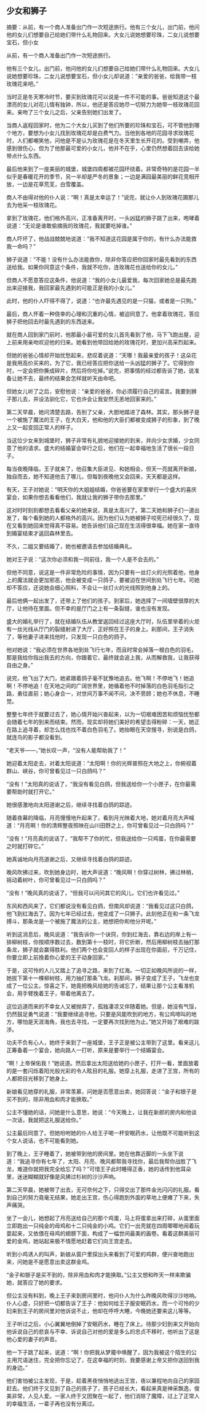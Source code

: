 ## 少女和狮子
<!-- more -->摘要：从前，有一个商人准备出门作一次短途旅行。他有三个女儿，出门前，他问他的女儿们想要自己给她们带什么礼物回来。大女儿说她想要珍珠，二女儿说想要宝石，但小女
从前，有一个商人准备出门作一次短途旅行。

他有三个女儿，出门前，他问他的女儿们想要自己给她们带什么礼物回来。大女儿说她想要珍珠，二女儿说想要宝石，但小女儿却说道：“亲爱的爸爸，给我带一枝玫瑰花来吧。”

当时正是冬天寒冷时节，要买到玫瑰花可以说是一件不可能的事。爸爸知道这个最漂亮的女儿对花儿情有独钟，所以，他还是答应她尽一切努力为她带一枝玫瑰花回来。亲吻了三个女儿之后，父亲告别她们出发了。

当商人返程回家时，他为二个大女儿买到了他们所要的珍珠和宝石，可不管他到哪个地方，要想为小女儿找到玫瑰花却是白费气力。当他到各地的花园寻求玫瑰花时，人们都嘲笑他，问他是不是认为玫瑰花是在冬天里生长开花的。受到嘲弄，他感到很伤心，但为了他那最可爱的小女儿，他并不在乎，心里仍然想着回去该给她带点什么东西。

最后他来到了一座美丽的城堡，城堡四周都被花园环绕着。非常奇特的是花园一半似乎是春暖花开的季节，另一半却是严冬的景象；一边是满园最美丽的鲜花竞相开放，一边是花草荒芜，白雪覆盖。


 
商人不由得对他的仆人说：“啊！真是太幸运了！”说完，就让仆人到玫瑰花圃那儿去为他采一枝玫瑰花。

拿到了玫瑰花，他们格外高兴，正准备离开时，一头凶猛的狮子跳了出来，咆哮着说道：“无论是谁敢偷摘我的玫瑰花，我就要吃掉谁。”

商人吓坏了，他战战兢兢地说道：“我不知道这花园是属于你的，有什么办法能救我一命吗？”

狮子说道：“不能！没有什么办法能救你，除非你答应把你回家时最先看到的东西送给我。如果你同意这个条件，我就不吃你，连玫瑰花也送给你的女儿。”

但商人不愿意答应这条件，他说道：“我的小女儿最爱我，每次回家她总是最先跑出来迎接我，我回家最先遇到的可能正是我的小女儿。”

此时，他的仆人吓得不得了，说道：“也许最先遇见的是一只猫，或者是一只狗。”

最后，商人怀着一种侥幸的心理和沉重的心情，被迫同意了。他拿着玫瑰花，答应狮子把他回去时最先遇到的东西送来。

就在商人回到家门前时，他那最小最可爱的女儿首先看到了他，马下飞跑出屋，迎上前来用亲吻欢迎他的归来。她看到他带回给她的玫瑰花时，更加兴高采烈起来。

但她的爸爸心情却开始忧愁起来，悲叹着说道：“天哪！我最亲爱的孩子！这朵花是我用高价买来的，为了它，我已经答应把你送给一头凶猛的狮子了。它得到你时，一定会把你撕成碎片，然后将你吃掉。”说完，把事情的经过都告诉了她，说准备让她不去，最终的结果会怎样就听天由命吧。

但她女儿听了之后，安慰他说：“亲爱的爸爸，你必须履行自己的诺言。我要到狮子那儿去，并设法驯化它，它也许会让我安然无恙地回家来的。”

第二天早晨，她问清楚去路，告别了父亲，大胆地踏进了森林。其实，那头狮子是一个被施了魔法的王子，在大白天，他和他的大臣们都被变成狮子的形象，到了晚上又一起变回正常人的样子。

当这位少女来到城堡时，狮子非常有礼貌地迎接她的到来，并向少女求婚，少女同意了他的请求。盛大的结婚宴会举行之后，他们在一起幸福地生活了很长一段日子。

每当夜晚降临，王子就来了，他召集大臣进见、和她相会，但天一亮就离开新娘，独自而去，她不知道他去了哪儿，但每到夜晚他又会回来，天天都是这样。

有天，王子对她说：“明天你的大姐姐结婚，你爸爸要在家里举行一个盛大的喜庆宴会，如果你想去看看他们，我就让我的狮子带你去那里。”

这对时时刻刻都想去看看父亲的她来说，真是太高兴了。第二天她和狮子们一道出发了，每个看到她的人都格外的高兴。因为他们认为她被狮子咬死已经很久了，现在又看到她回来觉得真不容易。她告诉他们自己现在生活得很幸福。她在家一直待到婚宴结束才返回森林里去。

不久，二姐又要结婚了，她也被邀请去参加结婚典礼。

她对王子说：“这次你必须和我一同前往，我一个人是不会去的。”

但他不同意，说这是一件非常危险的事情，因为只要有一丝灯火的光照着他，他身上的魔法就会更加邪恶，他会被变成一只鸽子，要被迫在世间到处飞行七年。可她却不答应，还说她会细心照料，不会让一丝灯火的光线照到他身上的。

最后他俩一起出发了，还带上了他们的孩子。到家后，她选择了一间墙壁很厚的大厅，让他待在里面。但不幸的是厅门之上有一条裂缝，谁也没有发现。

盛大的婚礼举行了，就在结婚队伍从教堂返回经过这座大厅时，队伍里举着的火炬有一丝光线从厅门的裂缝射进了大厅，正好照在王子的身上。刹那间，王子消失了，等他妻子进来找他时，只发现一只白色的鸽子。

他对她说：“我必须在世界各地到处飞行七年，而且时常会掉落一根白色的羽毛，那是我给你指出我去的方向，你跟着它，最终就会追上我，从而解救我，让我获得自由之身。”

说完，他飞出了大门，她紧跟着鸽子毫不犹豫地追去。他飞啊！不停地飞！她追啊！不停地追！在天地之间的广阔世界里，她循着他不时掉落的白色羽毛指引之路，勇往直前；她心身合一，对世间万事不闻不问，决不旁顾；她也不休息，不睡觉。

整整七年终于就要过去了，她心情开始兴奋起来，以为一切艰难困苦和烦恼忧愁都会随着七年的到来而结束。然而，现实却将她们美好的希望击得粉碎：一天，她正在路上追寻着，却怎么找也找不着白色羽毛了。她抬眼在天空搜寻，别说是白鸽，就连鸟的影子都没看到。

“老天爷——，”她长叹一声，“没有人能帮助我了！”

她迎着太阳走去，对着太阳说道：“太阳啊！你的光辉普照在大地之上，你俯视着群山、峡谷，你可曾看见过一只白鸽吗？”

“没有！”太阳真的说话了，“我没有看见白鸽，但我送给你一个小匣子，在你最需要帮助时就打开它。”

她很感激地向太阳道谢之后，继续寻找着白鸽的踪迹。

随着夜幕的降临，月亮慢慢地升起来了，看到月光映着大地，她对着月亮大声喊道：“月亮啊！你的清辉整夜照映在山川田野之上，你可曾看见过一只白鸽吗？”

“没有！”月亮真的说话了，“我帮不了你的忙，但我送给你一只鸡蛋，在你最需要之时就打碎它。”

她真诚地向月亮道谢之后，又继续寻找着白鸽的踪迹。

晚风吹拂过来，吹到她身边时，她大声说道：“晚风啊！你穿过树林，拂过林梢，摇动着树叶，你可曾看见过一只白鸽吗？”

“没有！”晚风真的说话了，“但我可以问问其它的风儿，它们也许看见过。”

东风和西风来了，它们都说没有看见白鸽，但南风却说道：“我看见过这只白鸽，他飞到红海去了。因为七年已经过去，他变成了一只狮子。此刻他正在和一条飞龙搏斗，那条龙是一个被施了魔法的公主，她想把你和他分开呢。”

听到这消息后，晚风说道：“我告诉你一个诀窍，你到红海去，靠右边的岸上有一排柳树枝，你按顺序数过去，数到第十一枝时，将它折断，然后用柳树枝去抽打那条龙，狮子就会赢得胜利。他们两个也会变回人的样子出现在你面前，千万记住，你要立即上前挽着你心爱的王子动身回家。”

于是，这可怜的人儿又踏上了追寻之路，来到了红海。一切正如晚风所说的一样，她拔下第十一棵柳树枝，用力抽打那条飞龙。刹那间，狮子变成了王子，飞龙也变成了一位公主。惊喜之下，她竟把晚风给她的告诫忘了，结果让那个公主看准机会，用手臂挽着王子，带着他离去了。

这位远道而来的不幸女人又被抛弃了，孤独凄凉又伴随着她。但是，她没有气馁，仍然鼓足勇气说道：“我要继续追寻他，只要是风能吹到的地方，有公鸡啼叫的地方，哪怕是天涯海角，我也去寻找，一定要再次找到他为止。”她又开始了艰难的跋涉。

功夫不负有心人，她终于来到了一座城堡，王子正是被公主带到了这里。看来这儿正筹备着一个宴会，她向路人一打听，原来是要举行一个结婚宴会。

“啊！上帝保佑我！”她说道。然后拿出太阳送给她的小匣子，打开一看，里面放着的是一套闪烁着阳光般光彩的令人眩目的礼服。她穿上礼服，走进了王宫，所有的人都把目光移到了她身上。

新娘看见她穿的礼服，非常羡慕，问她是否愿意出卖，她回答说：“金子和银子是买不到的，除非用血和肉才能换取。”

公主不懂她的话，问她是什么意思，她说：“今天晚上，让我在新郎的房内和他谈一次话，我就把这礼服送给你。”


 
公主最后同意了。但她吩咐她的仆人给王子喝一杯安眠药水，让他既不可能听到这个女人说话，也不可能看到她。

到了晚上，王子睡着了，她被带到他的房间里。她在他靠近脚的一头坐下说道：“我追寻你有七年了，太阳、月亮、晚风都帮我寻找你，最后我帮你战胜了飞龙，难道你就把我完全给忘了吗？”可惜王子此时睡得正香，她的话传到他耳朵里，迷迷糊糊就好像是风拂过杉树的沙沙声响。

第二天早晨，她被带了出去，无可奈何之下，只得交出了那件金光闪闪的礼服。看到自己的努力竟毫无结果，她走出王宫，伤心得跑到外面的草地上便瘫了下来，失声痛哭。

坐了一会儿，她想起了月亮送给自己的那个鸡蛋，马上将蛋拿出来打碎，从蛋里面立即跑出一只纯金的母鸡和十二只纯金的小鸡。它们一出壳就在四周唧唧地闹着玩耍起来，又依偎在母鸡的翅膀下面，构成了一幅世间最美的画卷。看着这群美丽可爱的金鸡，她站起来极不情愿地赶着它们向王宫走去。

听到小鸡诱人的叫声，新娘从窗户里探出头来看到了可爱的鸡群，便兴奋地跑出来，问她是不是愿意出卖这群金鸡。

“金子和银子是买不到的，除非用血和肉才能换取。”公主又想和昨天一样来欺骗她，就答应了她的要求。

但公主没有料到，晚上王子来到房间里时，他问仆人为什么昨晚风吹得沙沙地响。仆人心虚，只好把一切都告诉了王子：他如何给王子服安眠药水，而一个可怜的少妇来到王子的房间里对他诉说不止，他却在呼呼大睡，今晚她还要来这儿等等。

王子听过之后，小心翼翼地倒掉了安眠药水，睡在了床上。待那少妇到来又开始向他诉说自己的悲哀与不幸、诉说自己对他的爱是多么的忠贞不移时，他听出了这是他心爱的妻子的声音。

他一下子跳了起来，说道：“啊！你把我从梦魇中唤醒了，因为我被这个陌生的公主用咒语迷住，完全把你忘记了，在这幸福的时刻，我要感谢上帝又把你送回到我的身边。”

他们害怕被公主发现，于是，趁着黑夜悄悄地逃出王宫，夜以兼程地向自己的家园赶去。他们终于又见到了自己的孩子了，孩子已经长大，看起来真是神采飘逸，俊美非常，人见人爱。一家人终于又团聚在一起了，他们消除了魔障，过上了正常人的幸福生活，一辈子再也没有分离过。
